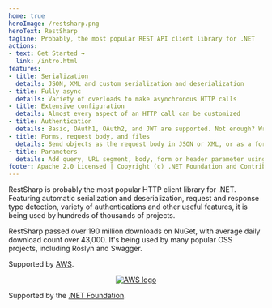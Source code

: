 ```yaml
---
home: true
heroImage: /restsharp.png
heroText: RestSharp
tagline: Probably, the most popular REST API client library for .NET
actions:
- text: Get Started →
  link: /intro.html
features:
- title: Serialization
  details: JSON, XML and custom serialization and deserialization
- title: Fully async
  details: Variety of overloads to make asynchronous HTTP calls
- title: Extensive configuration
  details: Almost every aspect of an HTTP call can be customized
- title: Authentication
  details: Basic, OAuth1, OAuth2, and JWT are supported. Not enough? Write your own!
- title: Forms, request body, and files
  details: Send objects as the request body in JSON or XML, or as a form. Upload and download files as bytes or as streams.
- title: Parameters
  details: Add query, URL segment, body, form or header parameter using an easy and fluent API
footer: Apache 2.0 Licensed | Copyright (c) .NET Foundation and Contributors
---
```


RestSharp is probably the most popular HTTP client library for .NET. Featuring automatic serialization and deserialization, request and response type detection, variety of authentications and other useful features, it is being used by hundreds of thousands of projects.

RestSharp passed over 190 million downloads on NuGet, with average daily download count over 43,000. It's being used by many popular OSS projects, including Roslyn and Swagger.

Supported by [AWS](https://aws.amazon.com/developer/language/net/solutions/).
<div style="text-align: center;"><a href="https://aws.amazon.com"><img src="/aws_logo.png" alt="AWS logo"></a></div>

Supported by the [.NET Foundation](https://dotnetfoundation.org).
